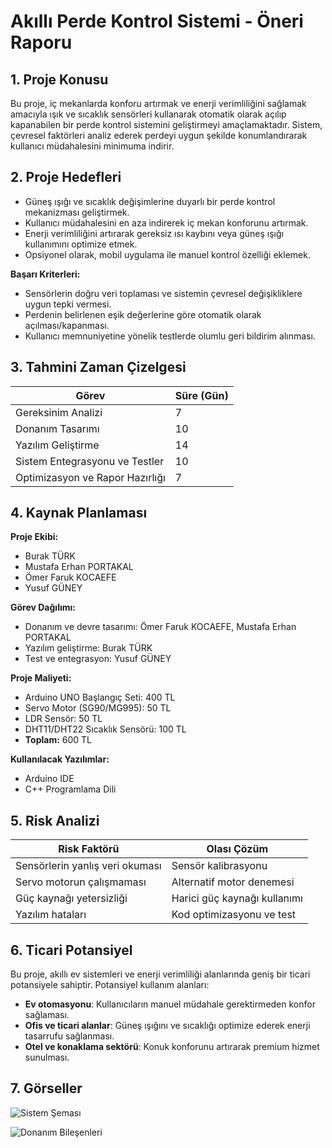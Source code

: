 # Akıllı Perde Kontrol Sistemi - Öneri Raporu

## 1. Proje Konusu
Bu proje, iç mekanlarda konforu artırmak ve enerji verimliliğini sağlamak amacıyla ışık ve sıcaklık sensörleri kullanarak otomatik olarak açılıp kapanabilen bir perde kontrol sistemini geliştirmeyi amaçlamaktadır. Sistem, çevresel faktörleri analiz ederek perdeyi uygun şekilde konumlandırarak kullanıcı müdahalesini minimuma indirir.

## 2. Proje Hedefleri
- Güneş ışığı ve sıcaklık değişimlerine duyarlı bir perde kontrol mekanizması geliştirmek.
- Kullanıcı müdahalesini en aza indirerek iç mekan konforunu artırmak.
- Enerji verimliliğini artırarak gereksiz ısı kaybını veya güneş ışığı kullanımını optimize etmek.
- Opsiyonel olarak, mobil uygulama ile manuel kontrol özelliği eklemek.

**Başarı Kriterleri:**
- Sensörlerin doğru veri toplaması ve sistemin çevresel değişikliklere uygun tepki vermesi.
- Perdenin belirlenen eşik değerlerine göre otomatik olarak açılması/kapanması.
- Kullanıcı memnuniyetine yönelik testlerde olumlu geri bildirim alınması.

## 3. Tahmini Zaman Çizelgesi
| Görev                          | Süre (Gün) |
|--------------------------------|------------|
| Gereksinim Analizi             | 7          |
| Donanım Tasarımı               | 10         |
| Yazılım Geliştirme             | 14         |
| Sistem Entegrasyonu ve Testler | 10         |
| Optimizasyon ve Rapor Hazırlığı| 7          |

## 4. Kaynak Planlaması
**Proje Ekibi:**
- Burak TÜRK
- Mustafa Erhan PORTAKAL
- Ömer Faruk KOCAEFE
- Yusuf GÜNEY

**Görev Dağılımı:**
- Donanım ve devre tasarımı: Ömer Faruk KOCAEFE, Mustafa Erhan PORTAKAL
- Yazılım geliştirme: Burak TÜRK
- Test ve entegrasyon: Yusuf GÜNEY

**Proje Maliyeti:**
- Arduino UNO Başlangıç Seti: 400 TL
- Servo Motor (SG90/MG995): 50 TL
- LDR Sensör: 50 TL
- DHT11/DHT22 Sıcaklık Sensörü: 100 TL
- **Toplam:** 600 TL

**Kullanılacak Yazılımlar:**
- Arduino IDE
- C++ Programlama Dili

## 5. Risk Analizi
| Risk Faktörü                           | Olası Çözüm              |
|----------------------------------------|--------------------------|
| Sensörlerin yanlış veri okuması        | Sensör kalibrasyonu      |
| Servo motorun çalışmaması              | Alternatif motor denemesi |
| Güç kaynağı yetersizliği               | Harici güç kaynağı kullanımı |
| Yazılım hataları                       | Kod optimizasyonu ve test |

## 6. Ticari Potansiyel
Bu proje, akıllı ev sistemleri ve enerji verimliliği alanlarında geniş bir ticari potansiyele sahiptir. Potansiyel kullanım alanları:
- **Ev otomasyonu**: Kullanıcıların manuel müdahale gerektirmeden konfor sağlaması.
- **Ofis ve ticari alanlar**: Güneş ışığını ve sıcaklığı optimize ederek enerji tasarrufu sağlanması.
- **Otel ve konaklama sektörü**: Konuk konforunu artırarak premium hizmet sunulması.

## 7. Görseller

![Sistem Şeması](Figure/sistem_semasi.png)

![Donanım Bileşenleri](Figure/donanim_bilesenleri.jpg)

